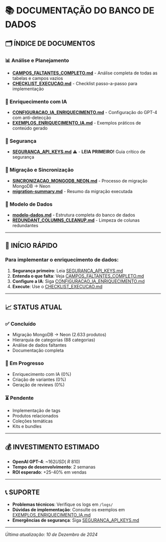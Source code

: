 # 📚 DOCUMENTAÇÃO DO BANCO DE DADOS

## 🗂️ ÍNDICE DE DOCUMENTOS

### 📊 Análise e Planejamento
- **[CAMPOS_FALTANTES_COMPLETO.md](./CAMPOS_FALTANTES_COMPLETO.md)** - Análise completa de todas as tabelas e campos vazios
- **[CHECKLIST_EXECUCAO.md](./CHECKLIST_EXECUCAO.md)** - Checklist passo-a-passo para implementação

### 🤖 Enriquecimento com IA
- **[CONFIGURACAO_IA_ENRIQUECIMENTO.md](./CONFIGURACAO_IA_ENRIQUECIMENTO.md)** - Configuração do GPT-4 com anti-detecção
- **[EXEMPLOS_ENRIQUECIMENTO_IA.md](./EXEMPLOS_ENRIQUECIMENTO_IA.md)** - Exemplos práticos de conteúdo gerado

### 🔐 Segurança
- **[SEGURANCA_API_KEYS.md](./SEGURANCA_API_KEYS.md)** ⚠️ - **LEIA PRIMEIRO!** Guia crítico de segurança

### 🔄 Migração e Sincronização
- **[SINCRONIZACAO_MONGODB_NEON.md](./SINCRONIZACAO_MONGODB_NEON.md)** - Processo de migração MongoDB → Neon
- **[migration-summary.md](./migration-summary.md)** - Resumo da migração executada

### 📐 Modelo de Dados
- **[modelo-dados.md](./modelo-dados.md)** - Estrutura completa do banco de dados
- **[REDUNDANT_COLUMNS_CLEANUP.md](./REDUNDANT_COLUMNS_CLEANUP.md)** - Limpeza de colunas redundantes

---

## 🚀 INÍCIO RÁPIDO

### Para implementar o enriquecimento de dados:

1. **Segurança primeiro**: Leia [SEGURANCA_API_KEYS.md](./SEGURANCA_API_KEYS.md)
2. **Entenda o que falta**: Veja [CAMPOS_FALTANTES_COMPLETO.md](./CAMPOS_FALTANTES_COMPLETO.md)
3. **Configure a IA**: Siga [CONFIGURACAO_IA_ENRIQUECIMENTO.md](./CONFIGURACAO_IA_ENRIQUECIMENTO.md)
4. **Execute**: Use o [CHECKLIST_EXECUCAO.md](./CHECKLIST_EXECUCAO.md)

---

## 📈 STATUS ATUAL

### ✅ Concluído
- Migração MongoDB → Neon (2.633 produtos)
- Hierarquia de categorias (88 categorias)
- Análise de dados faltantes
- Documentação completa

### 🔄 Em Progresso
- Enriquecimento com IA (0%)
- Criação de variantes (0%)
- Geração de reviews (0%)

### ⏳ Pendente
- Implementação de tags
- Produtos relacionados
- Coleções temáticas
- Kits e bundles

---

## 💰 INVESTIMENTO ESTIMADO

- **OpenAI GPT-4**: ~$162 USD (~R$ 810)
- **Tempo de desenvolvimento**: 2 semanas
- **ROI esperado**: +25-40% em vendas

---

## 📞 SUPORTE

- **Problemas técnicos**: Verifique os logs em `/logs/`
- **Dúvidas de implementação**: Consulte os exemplos em [EXEMPLOS_ENRIQUECIMENTO_IA.md](./EXEMPLOS_ENRIQUECIMENTO_IA.md)
- **Emergências de segurança**: Siga [SEGURANCA_API_KEYS.md](./SEGURANCA_API_KEYS.md)

---

*Última atualização: 10 de Dezembro de 2024* 